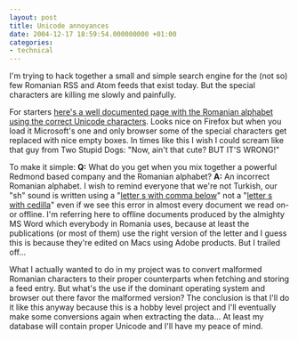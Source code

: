 ```yaml
---
layout: post
title: Unicode annoyances
date: 2004-12-17 18:59:54.000000000 +01:00
categories:
- technical
---
```

I'm trying to hack together a small and simple search engine for the (not so) few Romanian RSS and Atom feeds that exist today. But the special characters are killing me slowly and painfully.

For starters <a href="http://bucovina.chem.tue.nl/page_8.htm">here's a well documented page with the Romanian alphabet using the correct Unicode characters</a>. Looks nice on Firefox but when you load it Microsoft's one and only browser some of the special characters get replaced with nice empty boxes. In times like this I wish I could scream like that guy from Two Stupid Dogs: "Now, ain't that cute? BUT IT'S WRONG!"

To make it simple: <strong>Q:</strong> What do you get when you mix together a powerful Redmond based company and the Romanian alphabet? <strong>A:</strong> An incorrect Romanian alphabet. I wish to remind everyone that we're not Turkish, our "sh" sound is written using a "<a href="http://www.eki.ee/letter/chardata.cgi?ucode=0219">letter s with  comma below</a>" not a "<a href="http://www.eki.ee/letter/chardata.cgi?ucode=015F">letter s with cedilla</a>" even if we see this error in almost every document we read on- or offline. I'm referring here to offline documents produced by the almighty MS Word which everybody in Romania uses, because at least the publications (or most of them) use the right version of the letter and I guess this is because they're edited on Macs using Adobe products. But I trailed off...

What I actually wanted to do in my project was to convert malformed Romanian characters to their proper counterparts when fetching and storing a feed entry. But what's the use if the dominant operating system and browser out there favor the malformed version? The conclusion is that I'll do it like this anyway because this is a hobby level project and I'll eventually make some conversions again when extracting the data... At least my database will contain proper Unicode and I'll have my peace of mind.

